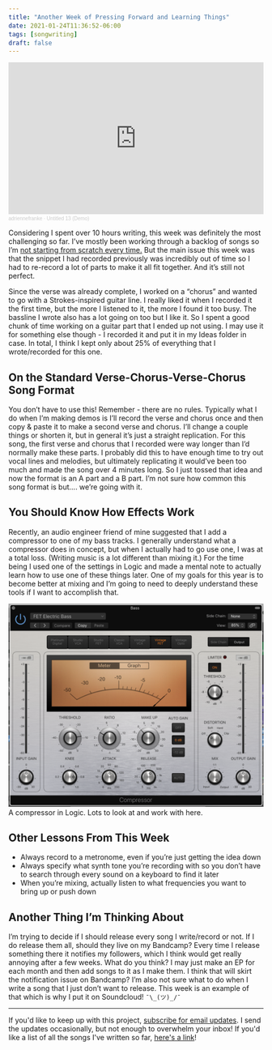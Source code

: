 ```yaml
---
title: "Another Week of Pressing Forward and Learning Things"
date: 2021-01-24T11:36:52-06:00
tags: [songwriting]
draft: false
---
```


<iframe width="100%" height="300" scrolling="no" frameborder="no" allow="autoplay" src="https://w.soundcloud.com/player/?url=https%3A//api.soundcloud.com/tracks/972037423%3Fsecret_token%3Ds-WmFJ5G1Fuad&color=%23ff5500&auto_play=false&hide_related=false&show_comments=true&show_user=true&show_reposts=false&show_teaser=true&visual=true"></iframe><div style="font-size: 10px; color: #cccccc;line-break: anywhere;word-break: normal;overflow: hidden;white-space: nowrap;text-overflow: ellipsis; font-family: Interstate,Lucida Grande,Lucida Sans Unicode,Lucida Sans,Garuda,Verdana,Tahoma,sans-serif;font-weight: 100;"><a href="https://soundcloud.com/adriennefranke" title="adriennefranke" target="_blank" style="color: #cccccc; text-decoration: none;">adriennefranke</a> · <a href="https://soundcloud.com/adriennefranke/untitled-13-demo/s-WmFJ5G1Fuad" title="Untitled 13 (Demo)" target="_blank" style="color: #cccccc; text-decoration: none;">Untitled 13 (Demo)</a></div>

Considering I spent over 10 hours writing, this week was definitely the most challenging so far. I’ve mostly been working through a backlog of songs so I’m [not starting from scratch every time.](http://localhost:1313/posts/take-something-off-the-shelf-and-dust-it-off/#removing-obstacles) But the main issue this week was that the snippet I had recorded previously was incredibly out of time so I had to re-record a lot of parts to make it all fit together. And it’s still not perfect.

<!--more-->

Since the verse was already complete, I worked on a “chorus” and wanted to go with a Strokes-inspired guitar line. I really liked it when I recorded it the first time, but the more I listened to it, the more I found it too busy. The bassline I wrote also has a lot going on too but I like it. So I spent a good chunk of time working on a guitar part that I ended up not using. I may use it for something else though - I recorded it and put it in my Ideas folder in case. In total, I think I kept only about 25% of everything that I wrote/recorded for this one.

## On the Standard Verse-Chorus-Verse-Chorus Song Format
You don’t have to use this! Remember - there are no rules. Typically what I do when I’m making demos is I’ll record the verse and chorus once and then copy & paste it to make a second verse and chorus. I’ll change a couple things or shorten it, but in general it’s just a straight replication. For this song, the first verse and chorus that I recorded were way longer than I’d normally make these parts. I probably did this to have enough time to try out vocal lines and melodies, but ultimately replicating it would’ve been too much and made the song over 4 minutes long. So I just tossed that idea and now the format is an A part and a B part. I’m not sure how common this song format is but.... we’re going with it.

## You Should Know How Effects Work
Recently, an audio engineer friend of mine suggested that I add a compressor to one of my bass tracks. I generally understand what a compressor does in concept, but when I actually had to go use one, I was at a total loss. (Writing music is a lot different than mixing it.) For the time being I used one of the settings in Logic and made a mental note to actually learn how to use one of these things later. One of my goals for this year is to become better at mixing and I’m going to need to deeply understand these tools if I want to accomplish that.

![Logic Compressor](https://github.com/adriennefranke/writingasongaweek/blob/main/assets/logic_compressor.jpg?raw=true)
A compressor in Logic. Lots to look at and work with here.

## Other Lessons From This Week
* Always record to a metronome, even if you’re just getting the idea down
* Always specify what synth tone you’re recording with so you don’t have to search through every sound on a keyboard to find it later
* When you’re mixing, actually listen to what frequencies you want to bring up or push down

## Another Thing I’m Thinking About
I’m trying to decide if I should release every song I write/record or not. If I do release them all, should they live on my Bandcamp? Every time I release something there it notifies my followers, which I think would get really annoying after a few weeks. What do you think? I may just make an EP for each month and then add songs to it as I make them. I think that will skirt the notification issue on Bandcamp? I’m also not sure what to do when I write a song that I just don’t want to release. This week is an example of that which is why I put it on Soundcloud! ` ¯\_(ツ)_/¯ `

* * *

If you'd like to keep up with this project, [subscribe for email updates](https://tinyletter.com/writingasongaweek). I send the updates occasionally, but not enough to overwhelm your inbox! If you'd like a list of all the songs I've written so far, [here's a link](https://writingasongaweek.com/posts/2021-epochs/)!